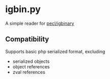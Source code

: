 # igbin.py

A simple reader for [pecl/igbinary](http://pecl.php.net/package/igbinary)

## Compatibility

Supports basic php serialized format, excluding

* serialized objects
* object references
* zval references
